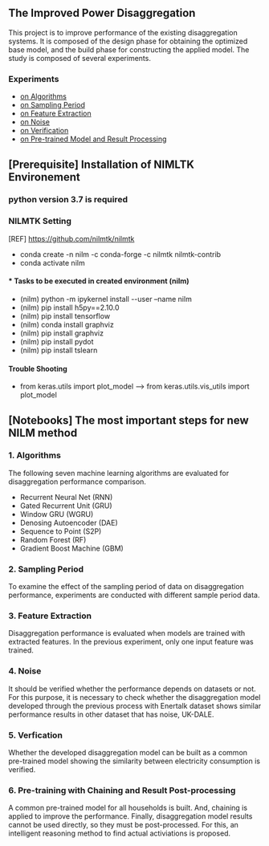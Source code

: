 ## The Improved Power Disaggregation
This project is to improve performance of the existing disaggregation systems.
It is composed of the design phase for obtaining the optimized base model, and the build phase for constructing the applied model.
The study is composed of several experiments.

### Experiments
- [on Algorithms](#action1)
- [on Sampling Period](#action2)
- [on Feature Extraction](#action3)
- [on Noise](#action4)
- [on Verification](#action5)
- [on Pre-trained Model and Result Processing](#action6)

## [Prerequisite] Installation of NIMLTK Environement

### python version 3.7 is required



### NILMTK Setting 
[REF] https://github.com/nilmtk/nilmtk
-	conda create -n nilm -c conda-forge -c nilmtk nilmtk-contrib
-	conda activate nilm


#### * Tasks to be executed in created environment (nilm)
-	(nilm) python -m ipykernel install --user –name nilm
-	(nilm) pip install h5py==2.10.0
-	(nilm) pip install tensorflow
-	(nilm) conda install graphviz
-	(nilm) pip install graphviz
-	(nilm) pip install pydot
-	(nilm) pip install tslearn

#### Trouble Shooting
-	from keras.utils import plot_model --> from keras.utils.vis_utils import plot_model

## [Notebooks] The most important steps for new NILM method

### <a name="action1" /> 1. Algorithms
The following seven machine learning algorithms are evaluated for disaggregation performance comparison.
- Recurrent Neural Net (RNN)
- Gated Recurrent Unit (GRU)
- Window GRU (WGRU)
- Denosing Autoencoder (DAE)
- Sequence to Point (S2P)
- Random Forest (RF)
- Gradient Boost Machine (GBM)

### <a name="action2" /> 2. Sampling Period
To examine the effect of the sampling period of data on disaggregation performance, experiments are conducted with different sample period data.

### <a name="action3" /> 3. Feature Extraction
Disaggregation performance is evaluated when models are trained with extracted features. In the previous experiment, only one input feature was trained.

### <a name="action4" /> 4. Noise
It should be verified whether the performance depends on datasets or not. For this purpose, it is necessary to check whether the disaggregation model developed through the previous process with Enertalk dataset shows similar performance results in other dataset that has noise, UK-DALE. 

### <a name="action5" /> 5. Verfication
Whether the developed disaggregation model can be built as a common pre-trained model showing the similarity between electricity consumption is verified.

### <a name="action6" /> 6. Pre-training with Chaining and Result Post-processing
A common pre-trained model for all households is built. And, chaining is applied to improve the performance. Finally, disaggregation model results cannot be used directly, so they must be post-processed. For this, an intelligent reasoning method to find actual activiations is proposed.
